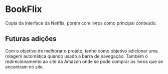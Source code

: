 # BookFlix
Copia da interface da Netflix, porém com livros como principal conteúdo.

## Futuras adições
  Com o objetivo de melhorar o projeto, tenho como objetivo adicionar uma rolagem automática quando usado a barra de navegação.
  Também o redirecionamento ao site da Amazon onde se pode comprar os livros que se encontram no site.
